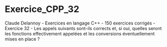 # Exercice_CPP_32
Claude Delannoy - Exercices en langage C++ - 150 exercices corrigés - Exercice 32 - Les appels suivants sont-ils corrects et, si oui, quelles seront les fonctions effectivement appelées et les conversions éventuellement mises en place ?

